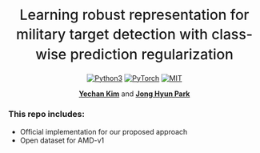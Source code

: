 <h1 align="center" style="font-weight: 500; line-height: 1.4;">
  Learning robust representation for military target detection with class-wise prediction regularization
</h1>

<p align="center">
  <a href="#"><img alt="Python3" src="https://img.shields.io/badge/Python-3-blue?logo=python&logoColor=white"></a>
  <a href="#"><img alt="PyTorch" src="https://img.shields.io/badge/PyTorch-2.0-orange?logo=pytorch&logoColor=white"></a>
  <a href="https://github.com/unique-chan/AMD-v1/blob/main/LICENSE"><img alt="MIT" src="https://img.shields.io/badge/License-MIT-green?logo=MIT"></a>
</p>

<p align="center">
  <b><a href="https://github.com/unique-chan">Yechan Kim</a></b> and
  <b><a href="https://github.com/citizen135">Jong Hyun Park</a></b>
</p>


### This repo includes:
- Official implementation for our proposed approach
- Open dataset for AMD-v1

